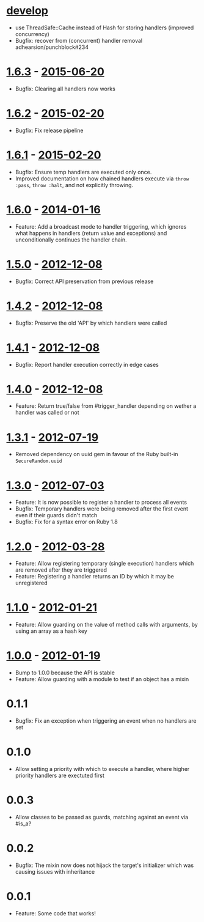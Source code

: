 # [develop](https://github.com/adhearsion/has-guarded-handlers)
  * use ThreadSafe::Cache instead of Hash for storing handlers (improved concurrency)
  * Bugfix: recover from (concurrent) handler removal adhearsion/punchblock#234

# [1.6.3](https://github.com/adhearsion/has-guarded-handlers/compare/v1.6.2...v1.6.3) - [2015-06-20](https://rubygems.org/gems/has-guarded-handlers/versions/1.6.3)
  * Bugfix: Clearing all handlers now works

# [1.6.2](https://github.com/adhearsion/has-guarded-handlers/compare/v1.6.1...v1.6.2) - [2015-02-20](https://rubygems.org/gems/has-guarded-handlers/versions/1.6.2)
  * Bugfix: Fix release pipeline

# [1.6.1](https://github.com/adhearsion/has-guarded-handlers/compare/v1.6.0...v1.6.1) - [2015-02-20](https://rubygems.org/gems/has-guarded-handlers/versions/1.6.1)
  * Bugfix: Ensure temp handlers are executed only once.
  * Improved documentation on how chained handlers execute via `throw :pass`, `throw :halt`, and not explicitly throwing.

# [1.6.0](https://github.com/adhearsion/has-guarded-handlers/compare/v1.5.0...v1.6.0) - [2014-01-16](https://rubygems.org/gems/has-guarded-handlers/versions/1.6.0)
  * Feature: Add a broadcast mode to handler triggering, which ignores what happens in handlers (return value and exceptions) and unconditionally continues the handler chain.

# [1.5.0](https://github.com/adhearsion/has-guarded-handlers/compare/v1.4.2...v1.5.0) - [2012-12-08](https://rubygems.org/gems/has-guarded-handlers/versions/1.5.0)
  * Bugfix: Correct API preservation from previous release

# [1.4.2](https://github.com/adhearsion/has-guarded-handlers/compare/v1.4.1...v1.4.2) - [2012-12-08](https://rubygems.org/gems/has-guarded-handlers/versions/1.4.2)
  * Bugfix: Preserve the old 'API' by which handlers were called

# [1.4.1](https://github.com/adhearsion/has-guarded-handlers/compare/v1.4.0...v1.4.1) - [2012-12-08](https://rubygems.org/gems/has-guarded-handlers/versions/1.4.1)
  * Bugfix: Report handler execution correctly in edge cases

# [1.4.0](https://github.com/adhearsion/has-guarded-handlers/compare/v1.3.1...v1.4.0) - [2012-12-08](https://rubygems.org/gems/has-guarded-handlers/versions/1.4.0)
  * Feature: Return true/false from #trigger_handler depending on wether a handler was called or not

# [1.3.1](https://github.com/adhearsion/has-guarded-handlers/compare/v1.3.0...v1.3.1) - [2012-07-19](https://rubygems.org/gems/has-guarded-handlers/versions/1.3.1)
  * Removed dependency on uuid gem in favour of the Ruby built-in `SecureRandom.uuid`

# [1.3.0](https://github.com/adhearsion/has-guarded-handlers/compare/v1.2.0...v1.3.0) - [2012-07-03](https://rubygems.org/gems/has-guarded-handlers/versions/1.3.0)
  * Feature: It is now possible to register a handler to process all events
  * Bugfix: Temporary handlers were being removed after the first event even if their guards didn't match
  * Bugfix: Fix for a syntax error on Ruby 1.8

# [1.2.0](https://github.com/adhearsion/has-guarded-handlers/compare/v1.1.0...v1.2.0) - [2012-03-28](https://rubygems.org/gems/has-guarded-handlers/versions/1.2.0)
  * Feature: Allow registering temporary (single execution) handlers which are removed after they are triggered
  * Feature: Registering a handler returns an ID by which it may be unregistered

# [1.1.0](https://github.com/adhearsion/has-guarded-handlers/compare/v1.0.0...v1.1.0) - [2012-01-21](https://rubygems.org/gems/has-guarded-handlers/versions/1.1.0)
  * Feature: Allow guarding on the value of method calls with arguments, by using an array as a hash key

# [1.0.0](https://github.com/adhearsion/has-guarded-handlers/compare/v0.0.1...v1.0.0) - [2012-01-19](https://rubygems.org/gems/has-guarded-handlers/versions/1.0.0)
  * Bump to 1.0.0 because the API is stable
  * Feature: Allow guarding with a module to test if an object has a mixin

# 0.1.1
  * Bugfix: Fix an exception when triggering an event when no handlers are set

# 0.1.0
  * Allow setting a priority with which to execute a handler, where higher priority handlers are exectuted first

# 0.0.3
  * Allow classes to be passed as guards, matching against an event via #is_a?

# 0.0.2
  * Bugfix: The mixin now does not hijack the target's initializer which was causing issues with inheritance

# 0.0.1
  * Feature: Some code that works!
